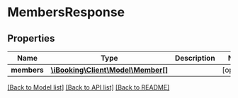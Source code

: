 # MembersResponse

## Properties
Name | Type | Description | Notes
------------ | ------------- | ------------- | -------------
**members** | [**\iBooking\Client\Model\Member[]**](Member.md) |  | [optional] 

[[Back to Model list]](../../README.md#documentation-for-models) [[Back to API list]](../../README.md#documentation-for-api-endpoints) [[Back to README]](../../README.md)

